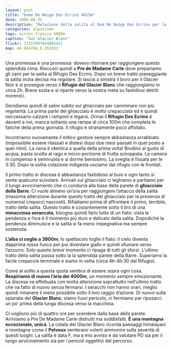 ```yaml
---
layout: post
title: "Dome De Neige Des Ecrins 4015m"
date: 2008-08-31
description: "Relazione della salita al Dom De Neige Des Ecrins per la via normale da Pre de Madame Carle, il Rifugio del Glacier Blanc e il Rifugio Des Ecrins"
categories: alpinismo
tags: ecrins francia 4000m
caption: "Sul Glacier Blanc"
flickr: 72157607044865421
map: 44.924766,6.353353
---
```



Una promessa è una promessa: dovevo ritornare per raggiungere questa splendida cima. Rieccoci quindi a **Pre de Madame Carle** dove prepariamo gli zaini per la salita al Rifugio Des Ecrins. Dopo un breve tratto pianeggiante la salita inizia decisa ma regolare. Si lascia a sinistra il bivio per il Glacier Noir e si prosegue verso il **Rifugio del Glacier Blanc** che raggiungiamo in circa 2h. Breve sosta e si riparte verso la nostra meta su fastidiosi detriti morenici.

Decidiamo quindi di salire subito sul ghiacciaio per camminare con più regolarità. La prima parte del ghiacciaio è molto crepacciata ed è quindi neccessario calzare i ramponi e legarsi. Ormai il **Rifugio Des Ecrins** è davanti a noi, manca soltanto una rampa di circa 100m che completa le fatiche della prima giornata. Il rifugio è stranamente poco affollato.

Incontriamo nuovamente il mitico gestore sempre abbastanza arrabbiato (impossibile essere rilassati e distesi dopo due mesi passati in quel posto a quei ritmi). La cena è identica a quella della prima volta! Brodino al gusto di acqua, pasta scotta al ragù e micro-porzione di frutta sciroppata. La camera in compenso è semivuota e si dorme benissimo. La sveglia è fissata per le 3:30. Dopo la solita colazione indigesta usciamo dal rifugio con le frontali.

Il primo tratto in discesa è abbastanza fastidioso al buio e ogni tanto si sente qualcuno scivolare. Arrivati sul ghiacciaio ci leghiamo e partiamo per il lungo avvicinamento che ci condurrà alla base della parete di **ghiacciaio della Barre**. Ci vuole almeno un’ora per raggiungere l’attacco della salita (massima attenzione durante questo tratto del ghiacciaio per la presenza di numerosi crepacci nascosti). Rifiatiamo prima di affrontare il primo, terribile, tratto della salita. Questo tratto è costantemente sotto il tiro di una **minacciosa seraccata**, bisogna quindi farlo tutto di un fiato: vista la pendenza e l’ora è il momento più duro e delicato della salita. Dopodichè la pendenza diminuisce e la salita si fa meno impegnativa ma sempre sostenuta.

**L’alba ci coglie a 3800m**, lo spettacolo toglie il fiato: il cielo diventa dapprima rosso fuoco per poi diventare giallo e quindi sfumare verso l’azzurro. Solo questo breve momento ci ripaga di tutti gli sforzi. L’ultimo tratto della salita passa sotto la la splendida parete della Barre. Superiamo la facile crepaccia terminale e siamo in vetta (circa 4h-4h:30 dal Rifugio).

Come al solito a questa quota sembra di essere sopra ogni cosa. **Respiriamo di nuovo l’aria dei 4000m**, un momento sempre emozionante. La discesa va effettuata con molta attenzione soprattutto nell’ultimo tratto che va fatto di nuovo senza fermarsi. I seracchi non hanno orari, meglio quindi rimanere il meno possibile sotto il loro raggio d’azione. Di nuovo sulla spianata del **Glacier Blanc**; siamo fuori pericolo, ci fermiamo per riposarci un po’ prima della lunga discesa verso la macchina.

Ci vogliono più di quattro ore per scendere dalla base della parete. Arriviamo a Pre De Madame Carle distrutti ma soddisfatti. **È una montagna eccezionale, unica**. La colata del Glacier Blanc ricorda paesaggi himalayani e montagne come il **Pelvoux** sembrano volerti ammonire sulla severità di questi luoghi. La salita è data F, ma a mio avviso è da valutare PD sia per il lungo avvicinamento sia per i pericoli oggettivi del percorso.